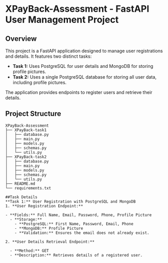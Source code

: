# XPayBack-Assessment - FastAPI User Management Project

## Overview

This project is a FastAPI application designed to manage user registrations and details. It features two distinct tasks:

- **Task 1:** Uses PostgreSQL for user details and MongoDB for storing profile pictures.
- **Task 2:** Uses a single PostgreSQL database for storing all user data, including profile pictures.

The application provides endpoints to register users and retrieve their details.

## Project Structure

```plaintext
XPayBack-Assessment
├── XPayBack-task1
│   ├── database.py
│   ├── main.py
│   ├── models.py
│   ├── schemas.py
│   └── utils.py
├── XPayBack-task2
│   ├── database.py
│   ├── main.py
│   ├── models.py
│   ├── schemas.py
│   └── utils.py
├── README.md
└── requirements.txt

##Task Details
**Task 1:** User Registration with PostgreSQL and MongoDB
1. **User Registration Endpoint:**

- **Fields:** Full Name, Email, Password, Phone, Profile Picture
  - **Storage:**
    - **PostgreSQL:** First Name, Password, Email, Phone
    - **MongoDB:** Profile Picture
    - **Validation:** Ensures the email does not already exist.

2. **User Details Retrieval Endpoint:**

  - **Method:** GET
  - **Description:** Retrieves details of a registered user.
